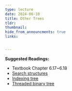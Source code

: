 ```yaml
---
type: lecture
date: 2024-06-10
title: Other Trees
tldr: 
thumbnail: 
hide_from_announcments: true
links: 


---
```

**Suggested Readings:**
- Textbook Chapter 6.17~6.18
- [Search structures](https://opendsa-server.cs.vt.edu/OpenDSA/Books/Everything/html/#search-structures)
- [Indexing tree](https://opendsa-server.cs.vt.edu/OpenDSA/Books/CS3/html/#indexing)
- [Threaded binary tree](https://hackmd.io/@Aquamay/HJIcU5Xjd)

